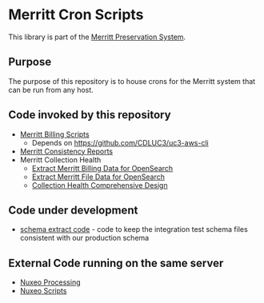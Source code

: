 # Merritt Cron Scripts

This library is part of the [Merritt Preservation System](https://github.com/CDLUC3/mrt-doc).

## Purpose
The purpose of this repository is to house crons for the Merritt system that can be run from any host.
## Code invoked by this repository
- [Merritt Billing Scripts](https://github.com/CDLUC3/mrt-admin-lambda/tree/main/merrit-billing)
  - Depends on https://github.com/CDLUC3/uc3-aws-cli
- [Merritt Consistency Reports](consistency-driver/README.md)
- Merritt Collection Health
  - [Extract Merritt Billing Data for OpenSearch](viz/README.md) 
  - [Extract Merritt File Data for OpenSearch](coll-health/README.md)
  - [Collection Health Comprehensive Design](coll-health-obj-analysis/README.md)

## Code under development
- [schema extract code](schema) - code to keep the integration test schema files consistent with our production schema

## External Code running on the same server
- [Nuxeo Processing](https://github.com/CDLUC3/mrt-atom)
- [Nuxeo Scripts](https://github.com/CDLUC3/mrt-atom)

